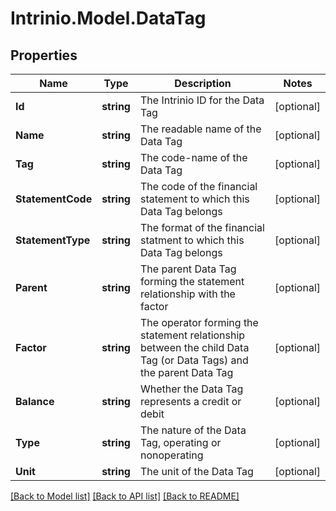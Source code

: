 # Intrinio.Model.DataTag
## Properties

Name | Type | Description | Notes
------------ | ------------- | ------------- | -------------
**Id** | **string** | The Intrinio ID for the Data Tag | [optional] 
**Name** | **string** | The readable name of the Data Tag | [optional] 
**Tag** | **string** | The code-name of the Data Tag | [optional] 
**StatementCode** | **string** | The code of the financial statement to which this Data Tag belongs | [optional] 
**StatementType** | **string** | The format of the financial statment to which this Data Tag belongs | [optional] 
**Parent** | **string** | The parent Data Tag forming the statement relationship with the factor | [optional] 
**Factor** | **string** | The operator forming the statement relationship between the child Data Tag (or Data Tags) and the parent Data Tag | [optional] 
**Balance** | **string** | Whether the Data Tag represents a credit or debit | [optional] 
**Type** | **string** | The nature of the Data Tag, operating or nonoperating | [optional] 
**Unit** | **string** | The unit of the Data Tag | [optional] 

[[Back to Model list]](../README.md#documentation-for-models) [[Back to API list]](../README.md#documentation-for-api-endpoints) [[Back to README]](../README.md)

